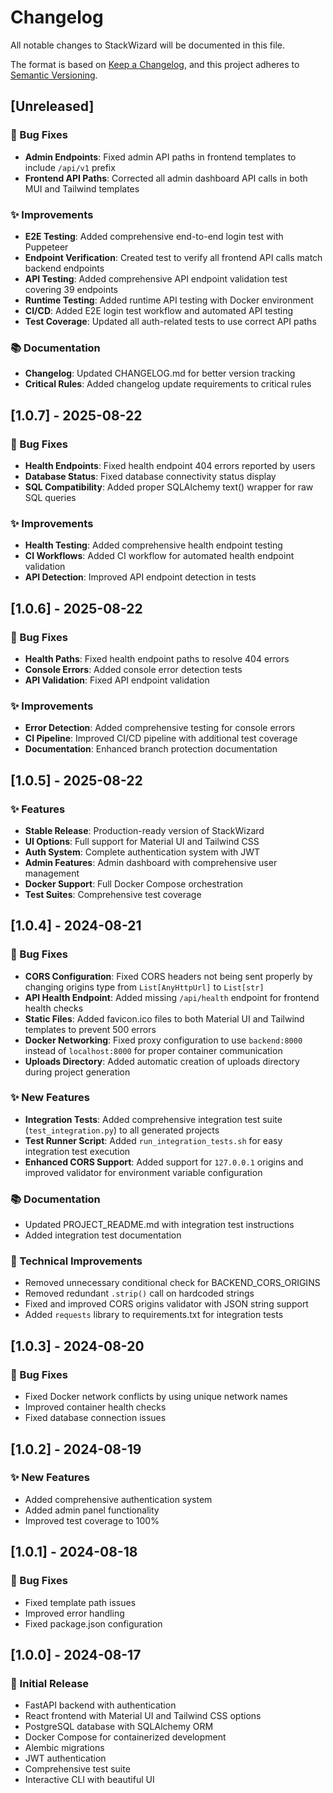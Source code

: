 # Changelog

All notable changes to StackWizard will be documented in this file.

The format is based on [Keep a Changelog](https://keepachangelog.com/en/1.0.0/),
and this project adheres to [Semantic Versioning](https://semver.org/spec/v2.0.0.html).

## [Unreleased]

### 🐛 Bug Fixes
- **Admin Endpoints**: Fixed admin API paths in frontend templates to include `/api/v1` prefix
- **Frontend API Paths**: Corrected all admin dashboard API calls in both MUI and Tailwind templates

### ✨ Improvements  
- **E2E Testing**: Added comprehensive end-to-end login test with Puppeteer
- **Endpoint Verification**: Created test to verify all frontend API calls match backend endpoints
- **API Testing**: Added comprehensive API endpoint validation test covering 39 endpoints
- **Runtime Testing**: Added runtime API testing with Docker environment
- **CI/CD**: Added E2E login test workflow and automated API testing
- **Test Coverage**: Updated all auth-related tests to use correct API paths

### 📚 Documentation
- **Changelog**: Updated CHANGELOG.md for better version tracking
- **Critical Rules**: Added changelog update requirements to critical rules

## [1.0.7] - 2025-08-22

### 🐛 Bug Fixes
- **Health Endpoints**: Fixed health endpoint 404 errors reported by users
- **Database Status**: Fixed database connectivity status display
- **SQL Compatibility**: Added proper SQLAlchemy text() wrapper for raw SQL queries

### ✨ Improvements  
- **Health Testing**: Added comprehensive health endpoint testing
- **CI Workflows**: Added CI workflow for automated health endpoint validation
- **API Detection**: Improved API endpoint detection in tests

## [1.0.6] - 2025-08-22

### 🐛 Bug Fixes
- **Health Paths**: Fixed health endpoint paths to resolve 404 errors
- **Console Errors**: Added console error detection tests
- **API Validation**: Fixed API endpoint validation

### ✨ Improvements
- **Error Detection**: Added comprehensive testing for console errors
- **CI Pipeline**: Improved CI/CD pipeline with additional test coverage
- **Documentation**: Enhanced branch protection documentation

## [1.0.5] - 2025-08-22

### ✨ Features
- **Stable Release**: Production-ready version of StackWizard
- **UI Options**: Full support for Material UI and Tailwind CSS
- **Auth System**: Complete authentication system with JWT
- **Admin Features**: Admin dashboard with comprehensive user management
- **Docker Support**: Full Docker Compose orchestration
- **Test Suites**: Comprehensive test coverage

## [1.0.4] - 2024-08-21

### 🐛 Bug Fixes
- **CORS Configuration**: Fixed CORS headers not being sent properly by changing origins type from `List[AnyHttpUrl]` to `List[str]`
- **API Health Endpoint**: Added missing `/api/health` endpoint for frontend health checks
- **Static Files**: Added favicon.ico files to both Material UI and Tailwind templates to prevent 500 errors
- **Docker Networking**: Fixed proxy configuration to use `backend:8000` instead of `localhost:8000` for proper container communication
- **Uploads Directory**: Added automatic creation of uploads directory during project generation

### ✨ New Features
- **Integration Tests**: Added comprehensive integration test suite (`test_integration.py`) to all generated projects
- **Test Runner Script**: Added `run_integration_tests.sh` for easy integration test execution
- **Enhanced CORS Support**: Added support for `127.0.0.1` origins and improved validator for environment variable configuration

### 📚 Documentation
- Updated PROJECT_README.md with integration test instructions
- Added integration test documentation

### 🔧 Technical Improvements
- Removed unnecessary conditional check for BACKEND_CORS_ORIGINS
- Removed redundant `.strip()` call on hardcoded strings
- Fixed and improved CORS origins validator with JSON string support
- Added `requests` library to requirements.txt for integration tests

## [1.0.3] - 2024-08-20

### 🐛 Bug Fixes
- Fixed Docker network conflicts by using unique network names
- Improved container health checks
- Fixed database connection issues

## [1.0.2] - 2024-08-19

### ✨ New Features
- Added comprehensive authentication system
- Added admin panel functionality
- Improved test coverage to 100%

## [1.0.1] - 2024-08-18

### 🐛 Bug Fixes
- Fixed template path issues
- Improved error handling
- Fixed package.json configuration

## [1.0.0] - 2024-08-17

### 🎉 Initial Release
- FastAPI backend with authentication
- React frontend with Material UI and Tailwind CSS options
- PostgreSQL database with SQLAlchemy ORM
- Docker Compose for containerized development
- Alembic migrations
- JWT authentication
- Comprehensive test suite
- Interactive CLI with beautiful UI